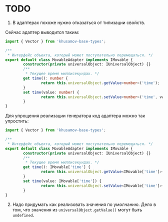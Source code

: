 TODO
====

1) В адаптерах похоже нужно отказаться от типизации свойств.

Сейчас адаптер выводится таким:

```typescript
import { Vector } from 'khusamov-base-types';

/**
 * Интерфейс объекта, который может поступательно перемещаться. */
export default class MovableAdapter implements IMovable {
        constructor(private universalObject: IUniversalObject) {}
        /**
         * Текущее время миллисекундах. */
        get time(): number {
                return this.universalObject.getValue<number>('time');
        }
        set time(value: number) {
                return this.universalObject.setValue<number>('time', value);
        }
}
```

Для упрощения реализации генератора код адаптера можно так упростить:

```typescript
import { Vector } from 'khusamov-base-types';

/**
 * Интерфейс объекта, который может поступательно перемещаться. */
export default class MovableAdapter implements IMovable {
        constructor(private universalObject: IUniversalObject) {}
        /**
         * Текущее время миллисекундах. */
        get time(): IMovable['time'] {
                return this.universalObject.getValue<IMovable['time']>('time');
        }
        set time(value: IMovable['time']) {
                return this.universalObject.setValue<IMovable['time']>('time', value);
        }
}
```

2) Надо придумать как реализовать значения по умолчанию. Дело в том, что значения 
   из `universalObject.getValue()` могут быть `undefined`.
